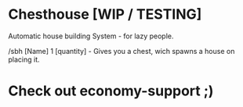 # Chesthouse [WIP / TESTING]
Automatic house building System - for lazy people.

/sbh [Name] 1 [quantity] - Gives you a chest, wich spawns a house on placing it.

# Check out economy-support ;)
